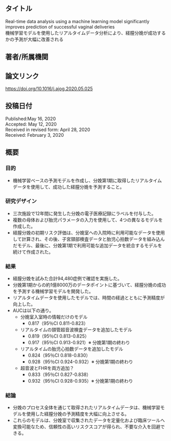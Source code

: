## タイトル
Real-time data analysis using a machine learning model significantly improves prediction of successful vaginal deliveries  
機械学習モデルを使用したリアルタイムデータ分析により、経膣分娩が成功するかの予測が大幅に改善される

## 著者/所属機関

## 論文リンク
https://doi.org/10.1016/j.ajog.2020.05.025

## 投稿日付
Published:May 16, 2020  
Accepted: May 12, 2020  
Received in revised form: April 28, 2020  
Received: February 3, 2020

## 概要
### 目的
* 機械学習ベースの予測モデルを作成し、分娩第1期に取得したリアルタイムデータを使用して、成功した経膣分娩を予測すること。
### 研究デザイン
* 三次施設で12年間に発生した分娩の電子医療記録にラベルを付与した。
* 複数の母体および胎児パラメータの入力を使用して、4つの異なるモデルを作成した。
* 経膣分娩の初期リスク評価は、分娩室への入院時に利用可能なデータを使用して計算され、その後、子宮頸部検査データと胎児心拍数データを組み込んだモデル、最後に、分娩第1期で利用可能な追加データを統合するモデルを続けて作成された。
### 結果
* 経膣分娩を試みた合計94,480症例で確認を実施した。
* 分娩第1期からの約1億8000万のデータポイントに基づいて、経膣分娩の成功を予測する機械学習モデルを開発した。
* リアルタイムデータを使用したモデルでは、時間の経過とともに予測精度が向上した。
* AUCは以下の通り。
  * 分娩室入室時の情報だけのモデル
    * 0.817（95％CI 0.811-0.823）
  * リアルタイムの頸管超音波検査データを追加したモデル
    * 0.819（95％CI 0.813-0.825）
    * 0.917（95％CI 0.913-0.921）※ 分娩第1期の終わり
  * リアルタイムの胎児心拍数データを追加したモデル
    * 0.824（95％CI 0.818-0.830）
    * 0.928（95％CI 0.924-0.932）※ 分娩第1期の終わり
  * 超音波とFHRを両方追加？
    * 0.833（95％CI 0.827-0.838）
    * 0.932（95％CI 0.928-0.935）※ 分娩第1期の終わり
### 結論
* 分娩のプロセス全体を通じて取得されたリアルタイムデータは、機械学習モデルを使用した経膣分娩の予測精度を大幅に向上させる。
* これらのモデルは、分娩室で収集されたデータを定量化および臨床ツールへ変換可能なため、信頼性の高いリスクスコアが得られ、不要な介入を回避できる。
